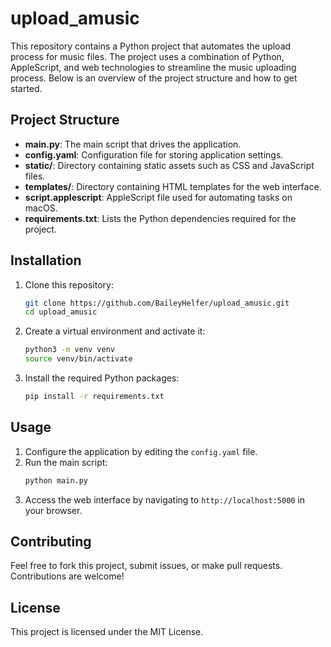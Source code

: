 
# upload_amusic

This repository contains a Python project that automates the upload process for music files. The project uses a combination of Python, AppleScript, and web technologies to streamline the music uploading process. Below is an overview of the project structure and how to get started.

## Project Structure

- **main.py**: The main script that drives the application.
- **config.yaml**: Configuration file for storing application settings.
- **static/**: Directory containing static assets such as CSS and JavaScript files.
- **templates/**: Directory containing HTML templates for the web interface.
- **script.applescript**: AppleScript file used for automating tasks on macOS.
- **requirements.txt**: Lists the Python dependencies required for the project.

## Installation

1. Clone this repository:
   ```bash
   git clone https://github.com/BaileyHelfer/upload_amusic.git
   cd upload_amusic
   ```

2. Create a virtual environment and activate it:
   ```bash
   python3 -m venv venv
   source venv/bin/activate
   ```

3. Install the required Python packages:
   ```bash
   pip install -r requirements.txt
   ```

## Usage

1. Configure the application by editing the `config.yaml` file.
2. Run the main script:
   ```bash
   python main.py
   ```
3. Access the web interface by navigating to `http://localhost:5000` in your browser.

## Contributing

Feel free to fork this project, submit issues, or make pull requests. Contributions are welcome!

## License

This project is licensed under the MIT License.
